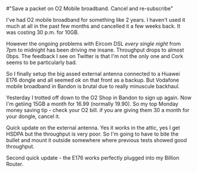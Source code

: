 #"Save a packet on O2 Mobile broadband. Cancel and re-subscribe"


 I&#39;ve had O2 mobile broadband for something like 2 years. I haven&#39;t used it much at all in the past few months and cancelled it a few weeks back. It was costing 30 p.m. for 10GB. <p /><div>However the ongoing problems with Eircom DSL *every* *single* *night* from 7pm to midnight has been driving me insane. Throughput drops to almost 0bps. The feedback I see on Twitter is that I&#39;m not the only one and Cork seems to be particularly bad.</div> <p /><div>So I finally setup the big assed external antenna connected to a Huawei E176 dongle and all seemed ok on that front as a backup. But Vodafone mobile broadband in Bandon is brutal due to really minuscule backhaul.</div> <p /><div>Yesterday I trotted off down to the O2 Shop in Bandon to sign up again. Now I&#39;m getiing 15GB a month for 16.99 (normally 19.90). So my top Monday money saving tip - check your O2 bill. if you are giving them 30 a month for your dongle, cancel it.</div> <p /><div>Quick update on the external antenna. Yes it works in the attic, yes I get HSDPA but the throughput is very poor. So I&#39;m going to have to bite the bullet and mount it outside somewhere where previous tests showed good throughput.</div> <p /><div>Second quick update - the E176 works perfectly plugged into my Billion Router.</div>
 